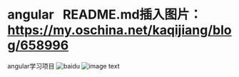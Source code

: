 # angular   README.md插入图片： https://my.oschina.net/kaqijiang/blog/658996
angular学习项目
![baidu](http://www.baidu.com/img/bdlogo.gif "百度logo") 
![image text](https://github.com/lxlx704034204/angular/tree/master/raw/angularJS_Architecture_diagram.jpg)
